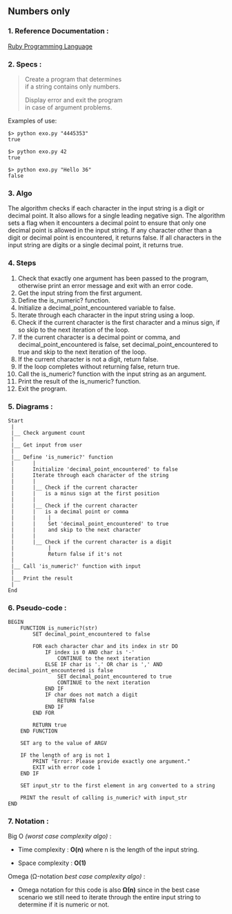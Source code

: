 ## Numbers only

### 1. Reference Documentation :
[Ruby Programming Language](https://www.ruby-lang.org/en/)<br>


### 2. Specs :

> Create a program that determines<br>
> if a string contains only numbers.
>
> Display error and exit the program<br>
> in case of argument problems.

Examples of use:

```
$> python exo.py "4445353"
true
```
```
$> python exo.py 42
true
```
```
$> python exo.py "Hello 36"
false
```

### 3. Algo

The algorithm checks if each character in the input string is a digit or decimal point. It also allows for a single leading negative sign. The algorithm sets a flag when it encounters a decimal point to ensure that only one decimal point is allowed in the input string. If any character other than a digit or decimal point is encountered, it returns false. If all characters in the input string are digits or a single decimal point, it returns true.

### 4. Steps

1.  Check that exactly one argument has been passed to the program, otherwise print an error message and exit with an error code.
2.  Get the input string from the first argument.
3.  Define the is_numeric? function.
4.  Initialize a decimal_point_encountered variable to false.
5.  Iterate through each character in the input string using a loop.
6.  Check if the current character is the first character and a minus sign, if so skip to the next iteration of the loop.
7.  If the current character is a decimal point or comma, and decimal_point_encountered is false, set decimal_point_encountered to true and skip to the next iteration of the loop.
8.  If the current character is not a digit, return false.
9.  If the loop completes without returning false, return true.
10. Call the is_numeric? function with the input string as an argument.
11. Print the result of the is_numeric? function.
12. Exit the program.


### 5. Diagrams :

```
Start
 |
 |__ Check argument count
 |
 |__ Get input from user
 |
 |__ Define 'is_numeric?' function
 |      |
 |      Initialize 'decimal_point_encountered' to false
 |      Iterate through each character of the string
 |      |
 |      |__ Check if the current character
 |      |   is a minus sign at the first position
 |      |
 |      |__ Check if the current character
 |      |   is a decimal point or comma
 |      |    |
 |      |    Set 'decimal_point_encountered' to true
 |      |    and skip to the next character
 |      |
 |      |__ Check if the current character is a digit
 |           |
 |           Return false if it's not
 |
 |__ Call 'is_numeric?' function with input
 |
 |__ Print the result
 | 
End
```

### 6. Pseudo-code :

```
BEGIN
    FUNCTION is_numeric?(str)
        SET decimal_point_encountered to false

        FOR each character char and its index in str DO
            IF index is 0 AND char is '-'
                CONTINUE to the next iteration
            ELSE IF char is '.' OR char is ',' AND decimal_point_encountered is false
                SET decimal_point_encountered to true
                CONTINUE to the next iteration
            END IF
            IF char does not match a digit
                RETURN false
            END IF
        END FOR

        RETURN true
    END FUNCTION

    SET arg to the value of ARGV

    IF the length of arg is not 1
        PRINT "Error: Please provide exactly one argument."
        EXIT with error code 1
    END IF

    SET input_str to the first element in arg converted to a string

    PRINT the result of calling is_numeric? with input_str
END
```

### 7. Notation :

Big O <em>(worst case complexity algo)</em> :

  - Time complexity : <b>O(n)</b> where n is the length of the input string.

  - Space complexity : <b>O(1)</b>

Omega (Ω-notation <em>best case complexity algo)</em> :

  - Omega notation for this code is also <b>Ω(n)</b> since in the best case scenario we still need to iterate through the entire input string to determine if it is numeric or not.